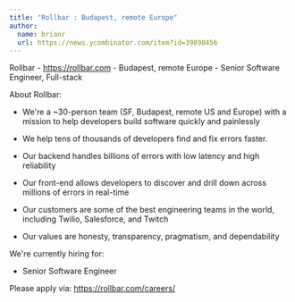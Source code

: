 ```yaml
---
title: "Rollbar : Budapest, remote Europe"
author:
  name: brianr
  url: https://news.ycombinator.com/item?id=39898456
---
```

Rollbar - <a href="https:&#x2F;&#x2F;rollbar.com" rel="nofollow">https:&#x2F;&#x2F;rollbar.com</a> - Budapest, remote Europe - Senior Software Engineer, Full-stack

About Rollbar:

* We&#x27;re a ~30-person team (SF, Budapest, remote US and Europe) with a mission to help developers build software quickly and painlessly

* We help tens of thousands of developers find and fix errors faster.

* Our backend handles billions of errors with low latency and high reliability

* Our front-end allows developers to discover and drill down across millions of errors in real-time

* Our customers are some of the best engineering teams in the world, including Twilio, Salesforce, and Twitch

* Our values are honesty, transparency, pragmatism, and dependability

We&#x27;re currently hiring for:

- Senior Software Engineer

Please apply via: <a href="https:&#x2F;&#x2F;rollbar.com&#x2F;careers&#x2F;" rel="nofollow">https:&#x2F;&#x2F;rollbar.com&#x2F;careers&#x2F;</a>
